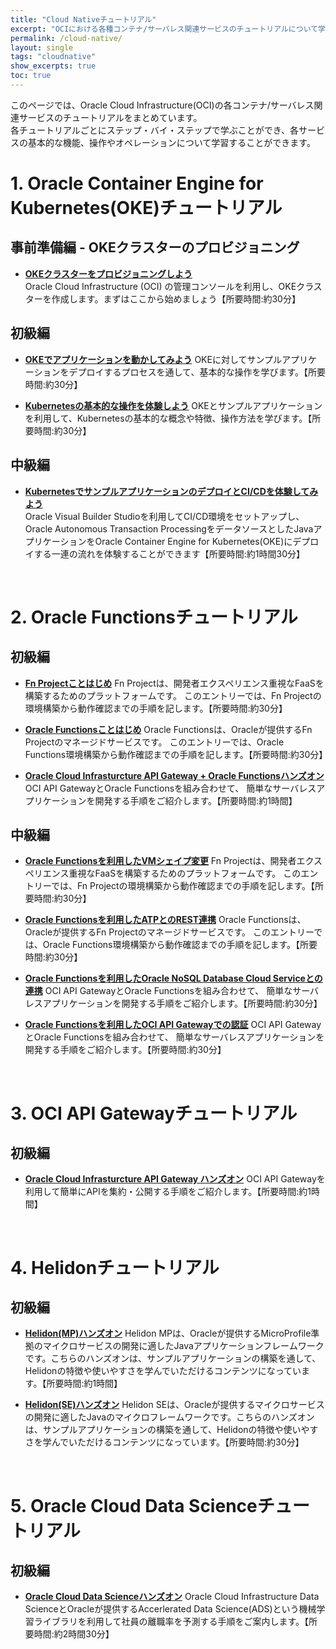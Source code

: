 ```yaml
---
title: "Cloud Nativeチュートリアル"
excerpt: "OCIにおける各種コンテナ/サーバレス関連サービスのチュートリアルについて学習できるチュートリアルです。"
permalink: /cloud-native/
layout: single
tags: "cloudnative"
show_excerpts: true
toc: true
---
```


このページでは、Oracle Cloud Infrastructure(OCI)の各コンテナ/サーバレス関連サービスのチュートリアルをまとめています。  
各チュートリアルごとにステップ・バイ・ステップで学ぶことができ、各サービスの基本的な機能、操作やオペレーションについて学習することができます。  

# 1. Oracle Container Engine for Kubernetes(OKE)チュートリアル

## 事前準備編 - OKEクラスターのプロビジョニング

+ **[OKEクラスターをプロビジョニングしよう](https://oracle-japan.github.io/paasdocs/documents/containers/common/)**  
    Oracle Cloud Infrastructure (OCI) の管理コンソールを利用し、OKEクラスターを作成します。まずはここから始めましょう【所要時間:約30分】

## 初級編

+ **[OKEでアプリケーションを動かしてみよう](https://oracle-japan.github.io/paasdocs/documents/containers/handson/k8s-walkthrough/)**
    OKEに対してサンプルアプリケーションをデプロイするプロセスを通して、基本的な操作を学びます。【所要時間:約30分】

+ **[Kubernetesの基本的な操作を体験しよう](https://oracle-japan.github.io/paasdocs/documents/containers/handson/k8s-basic-ops/)**
    OKEとサンプルアプリケーションを利用して、Kubernetesの基本的な概念や特徴、操作方法を学びます。【所要時間:約30分】

## 中級編

+ **[KubernetesでサンプルアプリケーションのデプロイとCI/CDを体験してみよう](https://oracle-japan.github.io/paasdocs/documents/microservices/tutorials/WorkshopGuide000InstallSoftware/)**  
    Oracle Visual Builder Studioを利用してCI/CD環境をセットアップし、Oracle Autonomous Transaction ProcessingをデータソースとしたJavaアプリケーションをOracle Container Engine for Kubernetes(OKE)にデプロイする一連の流れを体験することができます【所要時間:約1時間30分】

<br />

# 2. Oracle Functionsチュートリアル

## 初級編

+ **[Fn Projectことはじめ](https://oracle-japan.github.io/paasdocs/documents/faas/fn/handson/getting-started/)**
    Fn Projectは、開発者エクスペリエンス重視なFaaSを構築するためのプラットフォームです。
    このエントリーでは、Fn Projectの環境構築から動作確認までの手順を記します。【所要時間:約30分】

+ **[Oracle Functionsことはじめ](https://oracle-japan.github.io/paasdocs/documents/faas/oraclefunctions/handson/getting-started/)**
    Oracle Functionsは、Oracleが提供するFn Projectのマネージドサービスです。
    このエントリーでは、Oracle Functions環境構築から動作確認までの手順を記します。【所要時間:約30分】

+ **[Oracle Cloud Infrasturcture API Gateway + Oracle Functionsハンズオン](https://oracle-japan.github.io/paasdocs/documents/faas/with_apigw/)**
    OCI API GatewayとOracle Functionsを組み合わせて、 簡単なサーバレスアプリケーションを開発する手順をご紹介します。【所要時間:約1時間】

## 中級編

+ **[Oracle Functionsを利用したVMシェイプ変更](https://oracle-japan.github.io/paasdocs/documents/faas/resize_vmshape/)**
    Fn Projectは、開発者エクスペリエンス重視なFaaSを構築するためのプラットフォームです。
    このエントリーでは、Fn Projectの環境構築から動作確認までの手順を記します。【所要時間:約30分】

+ **[Oracle Functionsを利用したATPとのREST連携](https://oracle-japan.github.io/paasdocs/documents/faas/functions_to_atp_with_ords/)**
    Oracle Functionsは、Oracleが提供するFn Projectのマネージドサービスです。
    このエントリーでは、Oracle Functions環境構築から動作確認までの手順を記します。【所要時間:約30分】

+ **[Oracle Functionsを利用したOracle NoSQL Database Cloud Serviceとの連携](https://oracle-japan.github.io/paasdocs/documents/faas/functions_to_nosql/)**
    OCI API GatewayとOracle Functionsを組み合わせて、 簡単なサーバレスアプリケーションを開発する手順をご紹介します。【所要時間:約30分】

+ **[Oracle Functionsを利用したOCI API Gatewayでの認証](https://oracle-japan.github.io/paasdocs/documents/faas/apigw_auth_with_functions/)**
    OCI API GatewayとOracle Functionsを組み合わせて、 簡単なサーバレスアプリケーションを開発する手順をご紹介します。【所要時間:約30分】

<br />

# 3. OCI API Gatewayチュートリアル

## 初級編

+ **[Oracle Cloud Infrasturcture API Gateway ハンズオン](https://oracle-japan.github.io/paasdocs/documents/api-management/handson/getting-started/)**
    OCI API Gatewayを利用して簡単にAPIを集約・公開する手順をご紹介します。【所要時間:約1時間】 

<br />

# 4. Helidonチュートリアル

## 初級編

+ **[Helidon(MP)ハンズオン](/ocitutorials/cloud-native/helidon-mp-for-beginners/)**
    Helidon MPは、Oracleが提供するMicroProfile準拠のマイクロサービスの開発に適したJavaアプリケーションフレームワークです。こちらのハンズオンは、サンプルアプリケーションの構築を通して、Helidonの特徴や使いやすさを学んでいただけるコンテンツになっています。【所要時間:約1時間】

+ **[Helidon(SE)ハンズオン](/ocitutorials/cloud-native/helidon-se-for-beginners/)**
    Helidon SEは、Oracleが提供するマイクロサービスの開発に適したJavaのマイクロフレームワークです。こちらのハンズオンは、サンプルアプリケーションの構築を通して、Helidonの特徴や使いやすさを学んでいただけるコンテンツになっています。【所要時間:約30分】

<br />

# 5. Oracle Cloud Data Scienceチュートリアル

## 初級編

+ **[Oracle Cloud Data Scienceハンズオン](https://github.com/oracle-japan/oci-datascience-hol01/)**
    Oracle Cloud Infrastructure Data ScienceとOracleが提供するAccerlerated Data Science(ADS)という機械学習ライブラリを利用して社員の離職率を予測する手順をご案内します。【所要時間:約2時間30分】